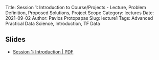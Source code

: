 Title: Session 1: Introduction to Course/Projects - Lecture, Problem Definition, Proposed Solutions, Project Scope
Category: lectures
Date: 2021-09-02
Author: Pavlos Protopapas
Slug: lecture1
Tags: Advanced Practical Data Science, Introduction, TF Data 

## Slides


- [Session 1: Introduction | PDF]({attach}presentation/session1.pdf) 
<!-- - [Lecture 1: Introduction | PPTX]({attach}presentation/lecture1.pptx) -->


<!--## Forms -->
<!--
- [Form: Make Group](https://docs.google.com/spreadsheets/d/1j52h9a9KgHjv2M92_HE_oDBSfcsKcknUZikXO8_TllQ/edit?usp=sharing) 
- [Form: Sign Up Presentation](https://docs.google.com/spreadsheets/d/1Ngos6zKgufKXObvUCIKo4MaAjyuWwlyT4yFhDJczGXk/edit?usp=sharing)
-->